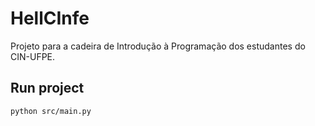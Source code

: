 # HellCInfe
Projeto para a cadeira de Introdução à Programação dos estudantes do CIN-UFPE.

## Run project

```
python src/main.py
```